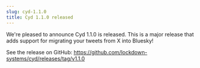 ```yaml
---
slug: cyd-1.1.0
title: Cyd 1.1.0 released
---
```


We're pleased to announce Cyd 1.1.0 is released. This is a major release that adds support for migrating your tweets from X into Bluesky!

<!-- truncate -->

See the release on GitHub: https://github.com/lockdown-systems/cyd/releases/tag/v1.1.0